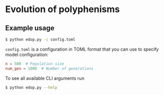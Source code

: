 # Evolution of polyphenisms

## Example usage

```bash
$ python edop.py -c config.toml
```

`config.toml` is a configuration in TOML format that you can use to specify model configuration:

```toml
n = 500  # Population size
num_gen = 1000  # Number of generations
```

To see all available CLI arguments run

```bash
$ python edop.py --help
```
